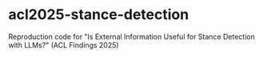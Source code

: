 # acl2025-stance-detection
Reproduction code for "Is External Information Useful for Stance Detection with LLMs?" (ACL Findings 2025)
